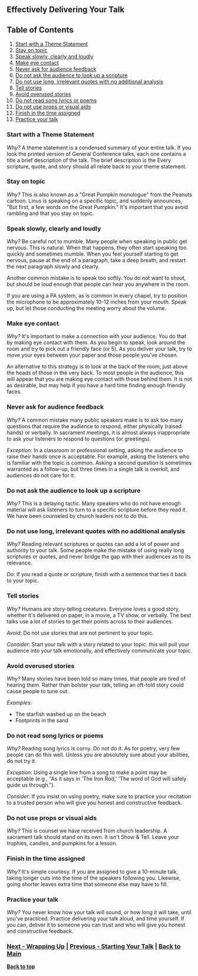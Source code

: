## Effectively Delivering Your Talk

## Table of Contents

  1. [Start with a Theme Statement](#start-with-a-theme-statement)
  1. [Stay on topic](#stay-on-topic)
  1. [Speak slowly, clearly and loudly](#speak-slowly-clearly-and-loudly)
  1. [Make eye contact](#make-eye-contact)
  1. [Never ask for audience feedback](#never-ask-for-audience-feedback)
  1. [Do not ask the audience to look up a scripture](#do-not-ask-the-audience-to-look-up-a-scripture)
  1. [Do not use long, irrelevant quotes with no additional analysis](#do-not-use-long-irrelevant-quotes-with-no-additional-analysis)
  1. [Tell stories](#tell-stories)
  1. [Avoid overused stories](#avoid-overused-stories)
  1. [Do not read song lyrics or poems](#do-not-read-song-lyrics-or-poems)
  1. [Do not use props or visual aids](#do-not-use-props-or-visual-aids)
  1. [Finish in the time assigned](#finish-in-the-time-assigned)
  1. [Practice your talk](#practice-your-talk)

### Start with a Theme Statement

*Why?* A theme statement is a condensed summary of your entire talk. If you look the printed version
of General Conference talks, each one contains a title a brief description of the talk. The brief
description is the Every scripture, quote, and story should all relate
back to your theme statement.

### Stay on topic

 *Why?* This is also known as a "Great Pumpkin monologue" from the Peanuts cartoon. Linus is speaking on a specific topic, and
suddenly announces, "But first, a few words on the Great Pumpkin." It's important that you avoid rambling and that you
stay on topic. 

### Speak slowly, clearly and loudly

 *Why?* Be careful not to mumble. Many people when speaking in public get nervous. This is natural. When that happens, they
often start speaking too quickly and sometimes mumble. When you feel yourself starting to get nervous, pause at the
end of a paragraph, take a deep breath, and restart the next paragraph slowly and clearly.

Another common mistake is to speak too softly. You do not want to shout, but should be loud enough that people can 
hear you anywhere in the room. 

If you are using a PA system, as is common in every chapel, try to position the microphone to be approximately 10-12
inches from your mouth. Speak up, but let those conducting the meeting worry about the volume. 

### Make eye contact

 *Why?* It's important to make a connection with your audience. You do that by making eye contact with them. As you begin to
speak, look around the room and try to pick out a friendly face (or 5). As you deliver your talk, try to move your
eyes between your paper and those people you've chosen.

An alternative to this strategy is to look at the back of the room, just above the heads of those in the very back.
To most people in the audience, this will appear that you are making eye contact with those behind them. It is not
as desirable, but may help if you have a hard time finding enough friendly faces.

### Never ask for audience feedback

 *Why?* A common mistake many public speakers make is to ask too many questions that require the audience to respond, either
physically (raised hands) or verbally. In sacrament meetings, it is almost always inappropriate to ask your listeners
to respond to questions (or greetings). 

 *Exception*: In a classroom or 
professional setting, asking the audience to raise their hands once is acceptable. For example, asking 
the listeners who is familiar with the topic is common. Asking a second question is sometimes warranted as a follow-up,
but three times in a single talk is overkill, and audiences do not care for it.

### Do not ask the audience to look up a scripture

 *Why?* This is a delaying tactic. Many speakers who do not have enough material will ask listeners to turn to a specific
scripture before they read it. We have been counseled by church leaders not to do this.

### Do not use long, irrelevant quotes with no additional analysis

*Why?* Reading relevant scriptures or quotes can add a lot of power
and authority to your talk. Some people make the mistake of using really
long scriptures or quotes, and never bridge the gap with their audiences as to 
its relevance. 

*Do*: If you read a quote or scripture, finish with a sentence that ties
it back to your topic.

### Tell stories
  
*Why?* Humans are story-telling creatures. Everyone loves a good story,
whether it's delivered on paper, in a movie, a TV show, or verbally. 
The best talks use a lot of stories to get their points across to their
audiences. 

*Avoid*: Do not use stories that are not pertinent to your topic.

*Consider*: Start your talk with a story related to your topic. this
will pull your audience into your talk emotionally, and effectively
communicate your topic.

### Avoid overused stories

*Why?* Many stories have been told so many times, that people are tired
of hearing them. Rather than bolster your talk, telling an oft-told
story could cause people to tune out. 

*Examples*:
  - The starfish washed up on the beach
  - Footprints in the sand

### Do not read song lyrics or poems

*Why?* Reading song lyrics is corny. Do not do it. As for poetry,
very few people can do this well. Unless you are absolutely sure about
your abilities, do not try it.

*Exception*: Using a single line from a song to make a point may be acceptable
(e.g., "As it says in 'The Iron Rod,' 'The word of God will safely guide us through.").

*Consider*: If you insist on using poetry, make sure to practice your
recitation to a trusted person who will give you honest and constructive feedback.

### Do not use props or visual aids

*Why?* This is counsel we have received from church leadership. A 
sacrament talk should stand on its own. It isn't Show & Tell.
Leave your trophies, candles, and pumpkins for a lesson.

### Finish in the time assigned

*Why?* It's simple courtesy. If you are assigned to give a 10-minute talk,
taking longer cuts into the time of the speakers following you. Likewise,
going shorter leaves extra time that someone else may have to fill.

### Practice your talk

*Why?* You never know how your talk will sound, or how long it will take,
until you've practiced. Practice delivering your talk aloud, and time
yourself. If you can, deliver it to someone you can trust and who will
give you honest and constructive feedback.

### [Next - Wrapping Up](concluding.md) | [Previous - Starting Your Talk](starting.md) | [Back to Main](README.md)
**[Back to top](#table-of-contents)**
